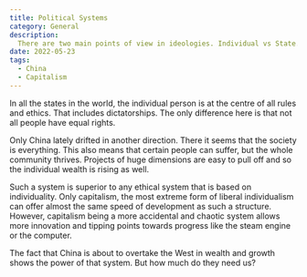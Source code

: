 ```yaml
---
title: Political Systems
category: General
description:
  There are two main points of view in ideologies. Individual vs State.
date: 2022-05-23
tags:
  - China
  - Capitalism
---
```


In all the states in the world, the individual person is at the centre of all
rules and ethics. That includes dictatorships. The only difference here is that
not all people have equal rights.

Only China lately drifted in another direction. There it seems that the society
is everything. This also means that certain people can suffer, but the whole
community thrives. Projects of huge dimensions are easy to pull off and so the
individual wealth is rising as well.

Such a system is superior to any ethical system that is based on individuality.
Only capitalism, the most extreme form of liberal individualism can offer almost
the same speed of development as such a structure. However, capitalism being a
more accidental and chaotic system allows more innovation and tipping points
towards progress like the steam engine or the computer.

The fact that China is about to overtake the West in wealth and growth shows the
power of that system. But how much do they need us?
